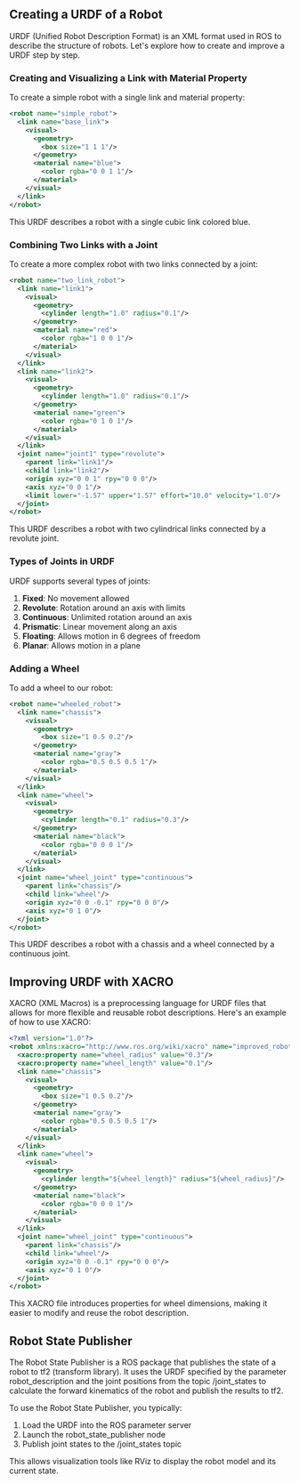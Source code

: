 ## Creating a URDF of a Robot

URDF (Unified Robot Description Format) is an XML format used in ROS to describe the structure of robots. Let's explore how to create and improve a URDF step by step.

### Creating and Visualizing a Link with Material Property

To create a simple robot with a single link and material property:

```xml
<robot name="simple_robot">
  <link name="base_link">
    <visual>
      <geometry>
        <box size="1 1 1"/>
      </geometry>
      <material name="blue">
        <color rgba="0 0 1 1"/>
      </material>
    </visual>
  </link>
</robot>
```

This URDF describes a robot with a single cubic link colored blue.

### Combining Two Links with a Joint

To create a more complex robot with two links connected by a joint:

```xml
<robot name="two_link_robot">
  <link name="link1">
    <visual>
      <geometry>
        <cylinder length="1.0" radius="0.1"/>
      </geometry>
      <material name="red">
        <color rgba="1 0 0 1"/>
      </material>
    </visual>
  </link>
  <link name="link2">
    <visual>
      <geometry>
        <cylinder length="1.0" radius="0.1"/>
      </geometry>
      <material name="green">
        <color rgba="0 1 0 1"/>
      </material>
    </visual>
  </link>
  <joint name="joint1" type="revolute">
    <parent link="link1"/>
    <child link="link2"/>
    <origin xyz="0 0 1" rpy="0 0 0"/>
    <axis xyz="0 0 1"/>
    <limit lower="-1.57" upper="1.57" effort="10.0" velocity="1.0"/>
  </joint>
</robot>
```

This URDF describes a robot with two cylindrical links connected by a revolute joint.

### Types of Joints in URDF

URDF supports several types of joints:

1. **Fixed**: No movement allowed
2. **Revolute**: Rotation around an axis with limits
3. **Continuous**: Unlimited rotation around an axis
4. **Prismatic**: Linear movement along an axis
5. **Floating**: Allows motion in 6 degrees of freedom
6. **Planar**: Allows motion in a plane

### Adding a Wheel

To add a wheel to our robot:

```xml
<robot name="wheeled_robot">
  <link name="chassis">
    <visual>
      <geometry>
        <box size="1 0.5 0.2"/>
      </geometry>
      <material name="gray">
        <color rgba="0.5 0.5 0.5 1"/>
      </material>
    </visual>
  </link>
  <link name="wheel">
    <visual>
      <geometry>
        <cylinder length="0.1" radius="0.3"/>
      </geometry>
      <material name="black">
        <color rgba="0 0 0 1"/>
      </material>
    </visual>
  </link>
  <joint name="wheel_joint" type="continuous">
    <parent link="chassis"/>
    <child link="wheel"/>
    <origin xyz="0 0 -0.1" rpy="0 0 0"/>
    <axis xyz="0 1 0"/>
  </joint>
</robot>
```

This URDF describes a robot with a chassis and a wheel connected by a continuous joint.

## Improving URDF with XACRO

XACRO (XML Macros) is a preprocessing language for URDF files that allows for more flexible and reusable robot descriptions. Here's an example of how to use XACRO:

```xml
<?xml version="1.0"?>
<robot xmlns:xacro="http://www.ros.org/wiki/xacro" name="improved_robot">
  <xacro:property name="wheel_radius" value="0.3"/>
  <xacro:property name="wheel_length" value="0.1"/>
  <link name="chassis">
    <visual>
      <geometry>
        <box size="1 0.5 0.2"/>
      </geometry>
      <material name="gray">
        <color rgba="0.5 0.5 0.5 1"/>
      </material>
    </visual>
  </link>
  <link name="wheel">
    <visual>
      <geometry>
        <cylinder length="${wheel_length}" radius="${wheel_radius}"/>
      </geometry>
      <material name="black">
        <color rgba="0 0 0 1"/>
      </material>
    </visual>
  </link>
  <joint name="wheel_joint" type="continuous">
    <parent link="chassis"/>
    <child link="wheel"/>
    <origin xyz="0 0 -0.1" rpy="0 0 0"/>
    <axis xyz="0 1 0"/>
  </joint>
</robot>
```

This XACRO file introduces properties for wheel dimensions, making it easier to modify and reuse the robot description.

## Robot State Publisher

The Robot State Publisher is a ROS package that publishes the state of a robot to tf2 (transform library). It uses the URDF specified by the parameter robot_description and the joint positions from the topic /joint_states to calculate the forward kinematics of the robot and publish the results to tf2.

To use the Robot State Publisher, you typically:

1. Load the URDF into the ROS parameter server
2. Launch the robot_state_publisher node
3. Publish joint states to the /joint_states topic

This allows visualization tools like RViz to display the robot model and its current state.